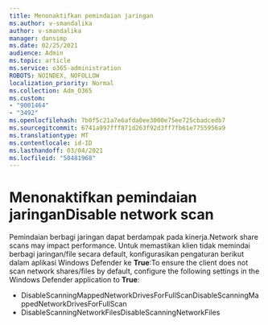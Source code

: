 ```yaml
---
title: Menonaktifkan pemindaian jaringan
ms.author: v-smandalika
author: v-smandalika
manager: dansimp
ms.date: 02/25/2021
audience: Admin
ms.topic: article
ms.service: o365-administration
ROBOTS: NOINDEX, NOFOLLOW
localization_priority: Normal
ms.collection: Adm_O365
ms.custom:
- "9001464"
- "3492"
ms.openlocfilehash: 7b0f5c21a7e6afda0ee3000e75ee725cbadcedb7
ms.sourcegitcommit: 6741a997fff871d263f92d3ff7fb61e7755956a9
ms.translationtype: MT
ms.contentlocale: id-ID
ms.lasthandoff: 03/04/2021
ms.locfileid: "50481968"
---
```

# <a name="disable-network-scan"></a><span data-ttu-id="b9c17-102">Menonaktifkan pemindaian jaringan</span><span class="sxs-lookup"><span data-stu-id="b9c17-102">Disable network scan</span></span>

<span data-ttu-id="b9c17-103">Pemindaian berbagi jaringan dapat berdampak pada kinerja.</span><span class="sxs-lookup"><span data-stu-id="b9c17-103">Network share scans may impact performance.</span></span>  <span data-ttu-id="b9c17-104">Untuk memastikan klien tidak memindai berbagi jaringan/file secara default, konfigurasikan pengaturan berikut dalam aplikasi Windows Defender ke **True**:</span><span class="sxs-lookup"><span data-stu-id="b9c17-104">To ensure the client does not scan network shares/files by default, configure the following settings in the Windows Defender application to **True**:</span></span>

- <span data-ttu-id="b9c17-105">DisableScanningMappedNetworkDrivesForFullScan</span><span class="sxs-lookup"><span data-stu-id="b9c17-105">DisableScanningMappedNetworkDrivesForFullScan</span></span>
- <span data-ttu-id="b9c17-106">DisableScanningNetworkFiles</span><span class="sxs-lookup"><span data-stu-id="b9c17-106">DisableScanningNetworkFiles</span></span>